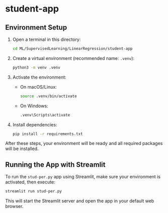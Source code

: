 # student-app

## Environment Setup

1. Open a terminal in this directory:
   ```sh
   cd ML/SupervisedLearning/LinearRegression/student-app
   ```

2. Create a virtual environment (recommended name: `.venv`):
   ```sh
   python3 -m venv .venv
   ```

3. Activate the environment:
   - On macOS/Linux:
     ```sh
     source .venv/bin/activate
     ```
   - On Windows:
     ```sh
     .venv\Scripts\activate
     ```

4. Install dependencies:
   ```sh
   pip install -r requirements.txt
   ```

After these steps, your environment will be ready and all required packages will be installed.

## Running the App with Streamlit

To run the `stud-per.py` app using Streamlit, make sure your environment is activated, then execute:

```sh
streamlit run stud-per.py
```

This will start the Streamlit server and open the app in your default web browser.